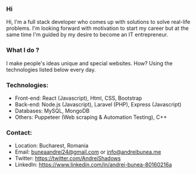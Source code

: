 ### Hi

Hi, I'm a full stack developer who comes up with solutions to solve real-life problems. I'm looking forward with motivation to start my career but at the same time I'm guided by my desire to become an IT entrepreneur.

### What I do ?

I make people's ideas unique and special websites. How? Using the technologies listed below every day.

### Technologies:
* Front-end: React (Javascript), Html, CSS, Bootstrap
* Back-end: Node.js (Javascript), Laravel (PHP), Express (Javascript)
* Databases: MySQL, MongoDB
* Others: Puppeteer (Web scraping & Automation Testing), C++

### Contact:

* Location: Bucharest, Romania
* Email: buneaandrei24@gmail.com or info@andreibunea.me
* Twitter: https://twitter.com/AndreiShadows
* LinkedIn: https://www.linkedin.com/in/andrei-bunea-80160216a
